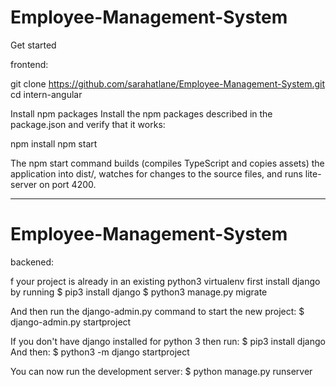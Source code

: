 # Employee-Management-System

Get started

frontend:

git clone https://github.com/sarahatlane/Employee-Management-System.git
cd intern-angular


Install npm packages
Install the npm packages described in the package.json and verify that it works:

npm install
npm start

The npm start command builds (compiles TypeScript and copies assets) the application into dist/, watches for changes to the source files, and runs lite-server on port 4200.


----------------------------------------------------------------------------------------------------------------------------------

# Employee-Management-System

backened:

f your project is already in an existing python3 virtualenv first install django by running
$ pip3 install django
$ python3 manage.py migrate

And then run the django-admin.py command to start the new project:
$ django-admin.py startproject


If you don't have django installed for python 3 then run:
$ pip3 install django
And then:
$ python3 -m django startproject

You can now run the development server:
$ python manage.py runserver